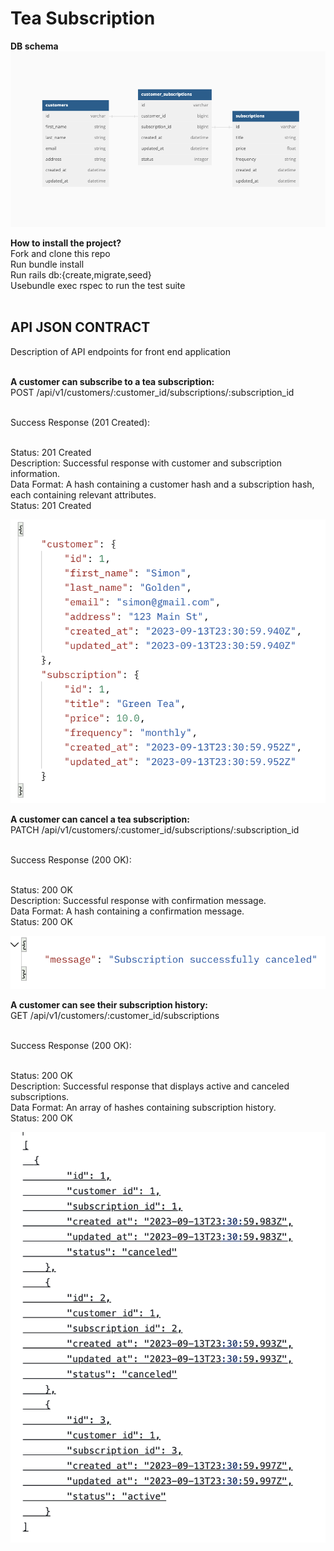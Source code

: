<h1>Tea Subscription</h1>

**DB schema**
![Database Schema](app/assets/images/db.png)

**How to install the project?**<br>
Fork and clone this repo<br>
Run bundle install<br>
Run rails db:{create,migrate,seed}<br>
Usebundle exec rspec to run the test suite<br><br>


<h2>API JSON CONTRACT</h2>
Description of API endpoints for front end application<br><br>


**A customer can subscribe to a tea subscription:**<br>
POST /api/v1/customers/:customer_id/subscriptions/:subscription_id<br><br>

Success Response (201 Created):<br><br>

Status: 201 Created<br>
Description: Successful response with customer and subscription information.<br>
Data Format: A hash containing a customer hash and a subscription hash, each containing relevant attributes.<br>
Status: 201 Created<br>

![](app/assets/images/new_subscription.png)

**A customer can cancel a tea subscription:**<br>
PATCH /api/v1/customers/:customer_id/subscriptions/:subscription_id<br><br>

Success Response (200 OK):<br><br>

Status: 200 OK<br>
Description: Successful response with confirmation message.<br>
Data Format: A hash containing a confirmation message.<br>
Status: 200 OK<br>

![](app/assets/images/cancel_subscription.png)


**A customer can see their subscription history:**<br>
GET /api/v1/customers/:customer_id/subscriptions<br><br>

Success Response (200 OK):<br><br>

Status: 200 OK<br>
Description: Successful response that displays active and canceled subscriptions.<br>
Data Format: An array of hashes containing subscription history.<br>
Status: 200 OK<br>

![](app/assets/images/subscription_history.png)
